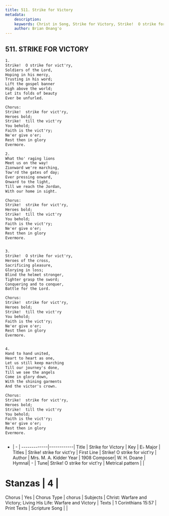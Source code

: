 ```yaml
---
title: 511. Strike for Victory
metadata:
    description: 
    keywords: Christ in Song, Strike for Victory, Strike!  O strike for vict&#039;ry, Strike!  strike for vict'ry
    author: Brian Onang'o
---
```



## 511. STRIKE FOR VICTORY

```txt
1.
Strike!  O strike for vict'ry,
Soldiers of the Lord,
Hoping in his mercy,
Trusting in his word;
Lift the gospel banner
High above the world;
Let its folds of beauty
Ever be unfurled.

Chorus:
Strike!  strike for vict'ry,
Heroes bold;
Strike!  till the vict'ry
You behold;
Faith is the vict'ry;
Ne'er give o'er;
Rest then in glory
Evermore.

2.
What tho' raging lions
Meet us on the way!
Zionward we're marching,
Tow'rd the gates of day;
Ever pressing onward,
Onward to the light,
Till we reach the Jordan,
With our home in sight. 

Chorus:
Strike!  strike for vict'ry,
Heroes bold;
Strike!  till the vict'ry
You behold;
Faith is the vict'ry;
Ne'er give o'er;
Rest then in glory
Evermore.


3.
Strike!  O strike for vict'ry,
Heroes of the cross,
Sacrificing pleasure,
Glorying in loss;
Blind the helmet stronger,
Tighter grasp the sword;
Conquering and to conquer,
Battle for the Lord. 

Chorus:
Strike!  strike for vict'ry,
Heroes bold;
Strike!  till the vict'ry
You behold;
Faith is the vict'ry;
Ne'er give o'er;
Rest then in glory
Evermore.


4.
Hand to hand united,
Heart to heart as one,
Let us still keep marching
Till our journey's done,
Till we see the angels
Come in glory down,
With the shining garments
And the victor's crown. 

Chorus:
Strike!  strike for vict'ry,
Heroes bold;
Strike!  till the vict'ry
You behold;
Faith is the vict'ry;
Ne'er give o'er;
Rest then in glory
Evermore.



```

- |   -  |
-------------|------------|
Title | Strike for Victory |
Key | E♭ Major |
Titles | Strike!  strike for vict'ry |
First Line | Strike!  O strike for vict&#039;ry |
Author | Mrs. M. A. Kidder
Year | 1908
Composer| W. H. Doane |
Hymnal|  - |
Tune| Strike!  O strike for vict&#039;ry |
Metrical pattern | |
# Stanzas | 4 |
Chorus | Yes |
Chorus Type | chorus |
Subjects | Christ: Warfare and Victory; Living His Life: Warfare and Victory |
Texts | 1 Corinthians 15:57 |
Print Texts | 
Scripture Song |  |
  
